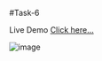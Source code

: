 #Task-6

Live Demo [Click here...](https://vipul1432.github.io/Internship-Tasks//Task-6/Program-1/)

![image](https://user-images.githubusercontent.com/81670997/178153909-438f6a2f-df5b-4571-8743-55fd5ab7e773.png)



